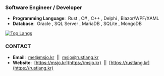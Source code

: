 ### Software Engineer / Developer

* **Programming Language**:&nbsp; Rust , C# , C++ , Delphi , Blazor/WPF/XAML
* **Database**:&nbsp; Oracle , SQL Server , MariaDB , SQLite , MongoDB

[![Top Langs](https://github-readme-stats.vercel.app/api/top-langs/?username=DebugJO&layout=compact&langs_count=10&hide=qmake,javascript,scss,css,html)](https://github.com/anuraghazra/github-readme-stats)

### CONTACT
* **Email**:&nbsp; me@msjo.kr &nbsp;||&nbsp; msjo@rustlang.kr
* **Website**:&nbsp; [https://msjo.kr](https://msjo.kr) &nbsp;||&nbsp; [https://rustlang.kr](https://rustlang.kr)
